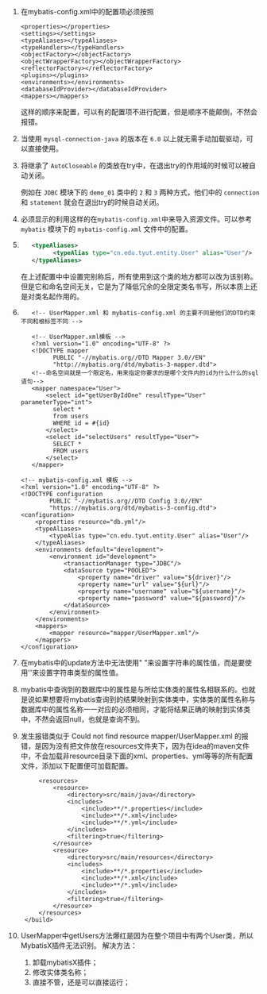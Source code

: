 1. 在mybatis-config.xml中的配置项必须按照
   ```
   <properties></properties>
   <settings></settings>
   <typeAliases></typeAliases>
   <typeHandlers></typeHandlers>
   <objectFactory></objectFactory>
   <objectWrapperFactory></objectWrapperFactory>
   <reflectorFactory></reflectorFactory>
   <plugins></plugins>
   <environments></environments>
   <databaseIdProvider></databaseIdProvider>
   <mappers></mappers>
   ```
   这样的顺序来配置，可以有的配置项不进行配置，但是顺序不能颠倒，不然会报错。

2. 当使用 `mysql-connection-java` 的版本在 `6.0` 以上就无需手动加载驱动，可以直接使用。

3. 将继承了 `AutoCloseable` 的类放在try中，在退出try的作用域的时候可以被自动关闭。

   例如在 `JDBC` 模块下的 `demo_01` 类中的 `2` 和 `3` 两种方式，他们中的 `connection` 和 `statement` 就会在退出try的时候自动关闭。

4. 必须显示的利用<properties resource="db.yml"/>这样的在`mybatis-config.xml`中来导入资源文件。可以参考 `mybatis` 模块下的 `mybatis-config.xml` 文件中的配置。

5. ```xml
	  <typeAliases>
	        <typeAlias type="cn.edu.tyut.entity.User" alias="User"/>
	  </typeAliases>
	```

   在上述配置中中设置完别称后，所有使用到这个类的地方都可以改为该别称。但是它和命名空间无关，它是为了降低冗余的全限定类名书写，所以本质上还是对类名起作用的。

6. ```xml-dtd
	  <!-- UserMapper.xml 和 mybatis-config.xml 的主要不同是他们的DTD约束不同和根标签不同 -->
	
	  <!-- UserMapper.xml模板 -->
	  <?xml version="1.0" encoding="UTF-8" ?>
	  <!DOCTYPE mapper
	        PUBLIC "-//mybatis.org//DTD Mapper 3.0//EN"
	        "http://mybatis.org/dtd/mybatis-3-mapper.dtd">
	  <!--命名空间就是一个限定名，用来指定你要求的是哪个文件内的id为什么什么的sql语句-->
	  <mapper namespace="User">
	      <select id="getUserByIdOne" resultType="User" parameterType="int">
	        select *
	        from users
	        WHERE id = #{id}
	      </select>
	      <select id="selectUsers" resultType="User">
	        SELECT *
	        FROM users
	      </select>
	  </mapper>
	```

   ```xml-dtd
   <!-- mybatis-config.xml 模板 -->
   <?xml version="1.0" encoding="UTF-8" ?>
   <!DOCTYPE configuration
           PUBLIC "-//mybatis.org//DTD Config 3.0//EN"
           "https://mybatis.org/dtd/mybatis-3-config.dtd">
   <configuration>
       <properties resource="db.yml"/>
       <typeAliases>
           <typeAlias type="cn.edu.tyut.entity.User" alias="User"/>
       </typeAliases>
       <environments default="development">
           <environment id="development">
               <transactionManager type="JDBC"/>
               <dataSource type="POOLED">
                   <property name="driver" value="${driver}"/>
                   <property name="url" value="${url}"/>
                   <property name="username" value="${username}"/>
                   <property name="password" value="${password}"/>
               </dataSource>
           </environment>
       </environments>
       <mappers>
           <mapper resource="mapper/UserMapper.xml"/>
       </mappers>
   </configuration>
   ```

7. 在mybatis中的update方法中无法使用" "来设置字符串的属性值，而是要使用''来设置字符串类型的属性值。
8. mybatis中查询到的数据库中的属性是与所给实体类的属性名相联系的。也就是说如果想要将mybatis查询到的结果映射到实体类中，实体类的属性名称与数据库中的属性名称一一对应的必须相同，才能将结果正确的映射到实体类中，不然会返回null，也就是查询不到。
9. 发生报错类似于 Could not find resource mapper/UserMapper.xml 的报错，是因为没有把文件放在resources文件夹下，因为在idea的maven文件中，不会加载非resource目录下面的xml、properties、yml等等的所有配置文件，添加以下配置便可加载配置。
   ```<build>
        <resources>
            <resource>
                <directory>src/main/java</directory>
                <includes>
                    <include>**/*.properties</include>
                    <include>**/*.xml</include>
                    <include>**/*.yml</include>
                </includes>
                <filtering>true</filtering>
            </resource>
            <resource>
                <directory>src/main/resources</directory>
                <includes>
                    <include>**/*.properties</include>
                    <include>**/*.xml</include>
                    <include>**/*.yml</include>
                </includes>
                <filtering>true</filtering>
            </resource>
        </resources>
    </build>
   ```
10. UserMapper中getUsers方法爆红是因为在整个项目中有两个User类，所以MybatisX插件无法识别。
    解决方法：
    1. 卸载mybatisX插件；
    2. 修改实体类名称；
    3. 直接不管，还是可以直接运行；
